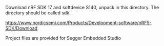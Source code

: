Download nRF SDK 17 and softdevice S140, unpack in this directory. The directory should be called sdk.

https://www.nordicsemi.com/Products/Development-software/nRF5-SDK/Download

Project files are provided for Segger Embedded Studio
